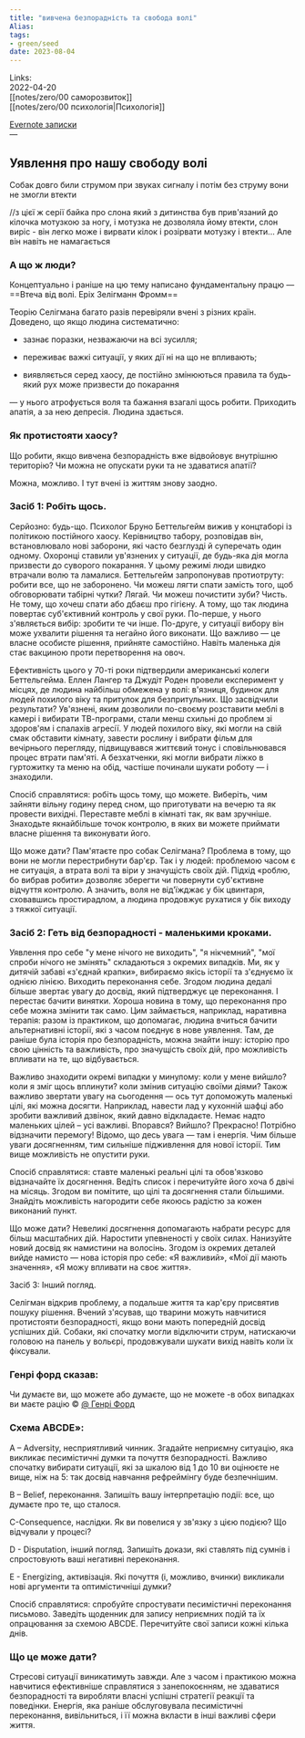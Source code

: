 ```yaml
---
title: "вивчена безпорадність та свобода волі"
Alias: 
tags:
- green/seed
date: 2023-08-04
---
```

Links:  
2022-04-20  
[[notes/zero/00 саморозвиток]]  
[[notes/zero/00 психологія|Психологія]]

[Evernote записки](https://www.evernote.com/shard/s54/client/snv?noteGuid=0c29812a-d992-5d97-dee6-692d8fb1a497&noteKey=1e8e38916738a32fccd9ff545a1a6ec7&sn=https%3A%2F%2Fwww.evernote.com%2Fshard%2Fs54%2Fsh%2F0c29812a-d992-5d97-dee6-692d8fb1a497%2F1e8e38916738a32fccd9ff545a1a6ec7&title=%25D0%25A1%25D0%25B8%25D0%25BD%25D0%25B4%25D1%2580%25D0%25BE%25D0%25BC%2B%25D0%25B2%25D1%258B%25D1%2583%25D1%2587%25D0%25B5%25D0%25BD%25D0%25BD%25D0%25BE%25D0%25B9%2B%2B%25D0%25B1%25D0%25B5%25D1%2581%25D0%25BF%25D0%25BE%25D0%25BC%25D0%25BE%25D1%2589%25D0%25BD%25D0%25BE%25D1%2581%25D1%2582%25D0%25B8)  
— 

## Уявлення про нашу свободу волі
Собак довго били струмом при звуках сигналу і потім без струму вони не змогли втекти

//з цієї ж серії байка про слона який з дитинства був прив'язаний до кілочка мотузкою за ногу, і мотузка не дозволяла йому втекти, слон виріс - він легко може і вирвати кілок і розірвати мотузку і втекти... Але він навіть не намагається

### А що ж люди?

Концептуально і раніше на цю тему написано фундаментальну працю — ==Втеча від волі. Еріх Зелігманн Фромм==

Теорію Селігмана багато разів перевіряли вчені з різних країн. Доведено, що якщо людина систематично:

- зазнає поразки, незважаючи на всі зусилля;
    
- переживає важкі ситуації, у яких дії ні на що не впливають;
    
- виявляється серед хаосу, де постійно змінюються правила та будь-який рух може призвести до покарання
    

— у нього атрофується воля та бажання взагалі щось робити. Приходить апатія, а за нею депресія. Людина здається.

### Як протистояти хаосу?

Що робити, якщо вивчена безпорадність вже відвойовує внутрішню територію? Чи можна не опускати руки та не здаватися апатії?

Можна, можливо. І тут вчені із життям знову заодно.

### Засіб 1: Робіть щось.

Серйозно: будь-що. Психолог Бруно Беттельгейм вижив у концтаборі із політикою постійного хаосу. Керівництво табору, розповідав він, встановлювало нові заборони, які часто безглузді й суперечать один одному. Охоронці ставили ув'язнених у ситуації, де будь-яка дія могла призвести до суворого покарання. У цьому режимі люди швидко втрачали волю та ламалися. Беттельгейм запропонував протиотруту: робити все, що не заборонено. Чи можеш лягти спати замість того, щоб обговорювати табірні чутки? Лягай. Чи можеш почистити зуби? Чисть. Не тому, що хочеш спати або дбаєш про гігієну. А тому, що так людина повертає суб'єктивний контроль у свої руки. По-перше, у нього з'являється вибір: зробити те чи інше. По-друге, у ситуації вибору він може ухвалити рішення та негайно його виконати. Що важливо — це власне особисте рішення, прийняте самостійно. Навіть маленька дія стає вакциною проти перетворення на овоч.

  

Ефективність цього у 70-ті роки підтвердили американські колеги Беттельгейма. Еллен Лангер та Джудіт Роден провели експеримент у місцях, де людина найбільш обмежена у волі: в'язниця, будинок для людей похилого віку та притулок для безпритульних. Що засвідчили результати? Ув'язнені, яким дозволили по-своєму розставити меблі в камері і вибирати ТВ-програми, стали менш схильні до проблем зі здоров'ям і спалахів агресії. У людей похилого віку, які могли на свій смак обставити кімнату, завести рослину і вибрати фільм для вечірнього перегляду, підвищувався життєвий тонус і сповільнювався процес втрати пам'яті. А безхатченки, які могли вибрати ліжко в гуртожитку та меню на обід, частіше починали шукати роботу — і знаходили.

Спосіб справлятися: робіть щось тому, що можете. Виберіть, чим зайняти вільну годину перед сном, що приготувати на вечерю та як провести вихідні. Переставте меблі в кімнаті так, як вам зручніше. Знаходьте якнайбільше точок контролю, в яких ви можете приймати власне рішення та виконувати його.

Що може дати? Пам'ятаєте про собак Селігмана? Проблема в тому, що вони не могли перестрибнути бар'єр. Так і у людей: проблемою часом є не ситуація, а втрата волі та віри у значущість своїх дій. Підхід «роблю, бо вибрав робити» дозволяє зберегти чи повернути суб'єктивне відчуття контролю. А значить, воля не від'їжджає у бік цвинтаря, сховавшись простирадлом, а людина продовжує рухатися у бік виходу з тяжкої ситуації.
### Засіб 2: Геть від безпорадності - маленькими кроками.

Уявлення про себе "у мене нічого не виходить", "я нікчемний", "мої спроби нічого не змінять" складаються з окремих випадків. Ми, як у дитячій забаві «з'єднай крапки», вибираємо якісь історії та з'єднуємо їх однією лінією. Виходить переконання себе. Згодом людина дедалі більше звертає увагу до досвід, який підтверджує це переконання. І перестає бачити винятки. Хороша новина в тому, що переконання про себе можна змінити так само. Цим займається, наприклад, наративна терапія: разом із практиком, що допомагає, людина вчиться бачити альтернативні історії, які з часом поєднує в нове уявлення. Там, де раніше була історія про безпорадність, можна знайти іншу: історію про свою цінність та важливість, про значущість своїх дій, про можливість впливати на те, що відбувається.

Важливо знаходити окремі випадки у минулому: коли у мене вийшло? коли я зміг щось вплинути? коли змінив ситуацію своїми діями? Також важливо звертати увагу на сьогодення — ось тут допоможуть маленькі цілі, які можна досягти. Наприклад, навести лад у кухонній шафці або зробити важливий дзвінок, який давно відкладаєте. Немає надто маленьких цілей – усі важливі. Впорався? Вийшло? Прекрасно! Потрібно відзначити перемогу! Відомо, що десь увага — там і енергія. Чим більше уваги досягненням, тим сильніше підживлення для нової історії. Тим вище можливість не опустити руки.

Спосіб справлятися: ставте маленькі реальні цілі та обов'язково відзначайте їх досягнення. Ведіть список і перечитуйте його хоча б двічі на місяць. Згодом ви помітите, що цілі та досягнення стали більшими. Знайдіть можливість нагородити себе якоюсь радістю за кожен виконаний пункт.

Що може дати? Невеликі досягнення допомагають набрати ресурс для більш масштабних дій. Наростити упевненості у своїх силах. Нанизуйте новий досвід як намистини на волосінь. Згодом із окремих деталей вийде намисто — нова історія про себе: «Я важливий», «Мої дії мають значення», «Я можу впливати на своє життя».

Засіб 3: Інший погляд.

Селігман відкрив проблему, а подальше життя та кар'єру присвятив пошуку рішення. Вчений з'ясував, що тварини можуть навчитися протистояти безпорадності, якщо вони мають попередній досвід успішних дій. Собаки, які спочатку могли відключити струм, натискаючи головою на панель у вольєрі, продовжували шукати вихід навіть коли їх фіксували.

### Генрі форд сказав:

Чи думаєте ви, що можете або думаєте, що не можете -в обох випадках ви маєте рацію © [@ Генрі Форд](../0%20Z-core/@%20Генрі%20Форд.md)

### Схема ABCDE»:

A – Adversity, несприятливий чинник. Згадайте неприємну ситуацію, яка викликає песимістичні думки та почуття безпорадності. Важливо спочатку вибирати ситуації, які за шкалою від 1 до 10 ви оцінюєте не вище, ніж на 5: так досвід навчання рефреймінгу буде безпечнішим.

B – Belief, переконання. Запишіть вашу інтерпретацію події: все, що думаєте про те, що сталося.

C-Consequence, наслідки. Як ви повелися у зв'язку з цією подією? Що відчували у процесі?

D - Disputation, інший погляд. Запишіть докази, які ставлять під сумнів і спростовують ваші негативні переконання.

E - Energizing, активізація. Які почуття (і, можливо, вчинки) викликали нові аргументи та оптимістичніші думки?

Спосіб справлятися: спробуйте спростувати песимістичні переконання письмово. Заведіть щоденник для запису неприємних подій та їх опрацювання за схемою ABCDE. Перечитуйте свої записи кожні кілька днів.
### Що це може дати?

Стресові ситуації виникатимуть завжди. Але з часом і практикою можна навчитися ефективніше справлятися з занепокоєнням, не здаватися безпорадності та виробляти власні успішні стратегії реакції та поведінки. Енергія, яка раніше обслуговувала песимістичні переконання, вивільниться, і її можна вкласти в інші важливі сфери життя.